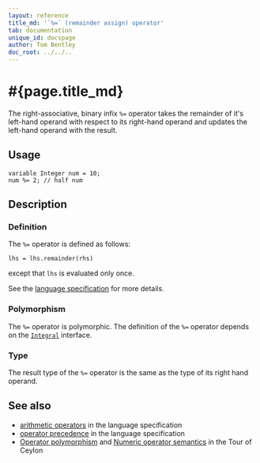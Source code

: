 ```yaml
---
layout: reference
title_md: '`%=` (remainder assign) operator'
tab: documentation
unique_id: docspage
author: Tom Bentley
doc_root: ../../..
---
```


# #{page.title_md}

The right-associative, binary infix `%=` operator takes the remainder of it's 
left-hand operand with respect to its right-hand operand and updates 
the left-hand operand with the result.

## Usage 

<!-- cat: void m() { -->
<!-- try: -->
    variable Integer num = 10;
    num %= 2; // half num 
<!-- cat: } -->

## Description


### Definition

The `%=` operator is defined as follows:

<!-- try: -->
    lhs = lhs.remainder(rhs)

except that `lhs` is evaluated only once.

See the [language specification](#{site.urls.spec_current}#arithmetic) for more details.

### Polymorphism

The `%=` operator is polymorphic. The definition of the `%=` operator depends 
on the [`Integral`](#{site.urls.apidoc_1_0}/Integral.type.html) 
interface.

### Type

The result type of the `%=` operator is the same as the type of its right hand operand.

## See also

* [arithmetic operators](#{site.urls.spec_current}#arithmetic) in the 
  language specification
* [operator precedence](#{site.urls.spec_current}#operatorprecedence) in the 
  language specification
* [Operator polymorphism](#{page.doc_root}/tour/language-module/#operator_polymorphism) 
  and 
  [Numeric operator semantics](#{page.doc_root}/tour/language-module/#numeric_operator_semantics) 
  in the Tour of Ceylon
